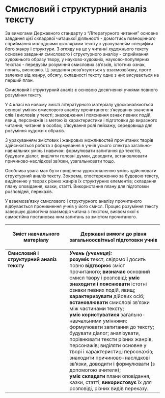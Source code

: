 # Смисловий і структурний аналіз тексту 

За вимогами Державного стандарту з “Літературного читання” основне завдання цієї складової читацької діяльності - домогтись повноцінного сприймання молодшими школярами тексту з урахуванням специфіки його жанру і структури. З огляду на це у читанні художнього тексту основне завдання смислового і структурного аналізу - сприймання художнього образу твору, у науково-художніх, науково-популярних текстах - передусім розуміння смислових зв’язків, істотних ознак, понять, висновків. Ці завдання розв’язуються у взаємозв’язку, проте залежно від жанру, обсягу, складності тексту одне з них висувається на перший план.

Смисловий і структурний аналіз є основою досягнення учнями повного розуміння тексту.

У 4 класі на новому змісті літературного матеріалу удосконалюються основні уміння смислового аналізу прочитаного: з’ясування значення слів і висловів у тексті; знаходження і пояснення ознак певних подій, явищ, персонажів із метою їх характеристики і підготовки до виразного читання; читання в особах; з’ясування ролі пейзажу, середовища для розуміння художніх образів.

З урахуванням змістових і жанрових можливостей прочитаних творів здійснюється робота з формування в учнів усього спектра загально-навчальних умінь і навичок: формулювати запитання до текстів, будувати діалог, виділяти головні думки, доводити, встановлювати причиново-наслідкові зв’язки, узагальнювати тощо.

Особлива увага має бути приділена удосконаленню умінь здійснювати структурний аналіз тексту. Зокрема, спостереженню за будовою тексту, виділенню у творах різних жанрів їх структурних елементів; складання плану оповідання, казки, статті. Використання плану для підготовки розповідей, переказів.

У взаємозв’язку смислового і структурного аналізу прочитаного відбувається проникнення учнів у його смисл. Процес розуміння тексту завершує діалогічна взаємодія читача з текстом, виявом якої є самостійна постановка ним запитань за змістом прочитаного.

<table>
<thead>
  <tr>
    <th width="40%" align="center"><p>Зміст навчального матеріалу</p></td>
    <th width="60%" align="center"><p>Державні вимоги до рівня загальноосвітньої підготовки учнів</p></td>
  </tr>
</thead>
<tbody>
  <tr>
    <td width="40%" style="vertical-align:top !important;">
<b>Смисловий і структурний аналіз тексту</b></td>
    <td width="60%" style="vertical-align:top !important;">
<i><b>Учень (учениця):</b></i><br>
<b>розуміє</b> текст, свідомо і досить повно <b>відтворює</b> зміст прочитаного; <b>визначає</b> основний смисл твору і розповіді;
<b>уміє знаходити і пояснювати</b> істотні ознаки певних подій, явищ; <b>характеризувати</b> дійових осіб; <b>встановлювати</b> смислові зв’язки між частинами тексту;<br>
<b>уміє користуватися</b> загально-навчальними уміннями: формулювати запитання до тексту; будувати діалог; аналізувати, порівнювати тексти різних жанрів, персонажів; виділяти основне у творі і характеристиці персонажів; знаходити причиново-наслідкові зв’язки, доводити і формулювати (з допомогою вчителя);<br>
<b>уміє складати</b> плани оповідання, казки, статті; <b>використовує</b> їх для розповіді, різних видів переказу.<br></td>
  </tr>
</tbody>
</table>